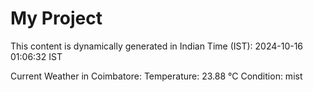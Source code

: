 # My Project

This content is dynamically generated in Indian Time (IST): 2024-10-16 01:06:32 IST


Current Weather in Coimbatore:
Temperature: 23.88 °C
Condition: mist
